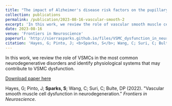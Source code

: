 ```yaml
---
title: "The impact of Alzheimer's disease risk factors on the pupillary light response"
collection: publications
permalink: /publication/2023-08-16-vascular-smooth-2
excerpt: 'In this work, we review the role of vascular smooth muscle cells in the most common neurodegenerative disorders and identify physiological systems that may contribute to VSMC dysfunction.'
date: 2023-08-16
venue: 'Frontiers in Neuroscience'
paperurl: 'http://sierrasparks.github.io/files/VSMC_dysfunction_in_neurodegeneration_2022.pdf'
citation: 'Hayes, G; Pinto, J; <b>Sparks, S</b>; Wang, C; Suri, C; Bulte, DP (2022). &quot;Vascular smooth muscle cell dysfunction in neurodegeneration.&quot; <i>Frontiers in Neuroscience</i>.'
---
```

In this work, we review the role of VSMCs in the most common neurodegenerative disorders and identify physiological systems that may contribute to VSMC dysfunction. 

[Download paper here](http://sierrasparks.github.io/files/VSMC_dysfunction_in_neurodegeneration_2022.pdf)

Hayes, G; Pinto, J; <b>Sparks, S</b>; Wang, C; Suri, C; Bulte, DP (2022). &quot;Vascular smooth muscle cell dysfunction in neurodegeneration.&quot; <i>Frontiers in Neuroscience</i>.
